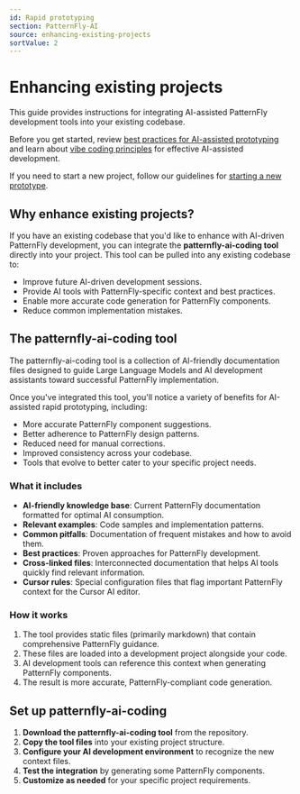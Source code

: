 ```yaml
---
id: Rapid prototyping
section: PatternFly-AI
source: enhancing-existing-projects
sortValue: 2
---
```


# Enhancing existing projects

This guide provides instructions for integrating AI-assisted PatternFly development tools into your existing codebase.

Before you get started, review [best practices for AI-assisted prototyping](/patternfly-ai/rapid-prototyping/rapid-prototyping#best-practices-for-ai-assisted-prototyping) and learn about [vibe coding principles](/patternfly-ai/rapid-prototyping/rapid-prototyping#what-is-vibe-coding) for effective AI-assisted development.

If you need to start a new project, follow our guidelines for [starting a new prototype](/patternfly-ai/rapid-prototyping/new-prototypes).

## Why enhance existing projects?

If you have an existing codebase that you'd like to enhance with AI-driven PatternFly development, you can integrate the **patternfly-ai-coding tool** directly into your project. This tool can be pulled into any existing codebase to:

- Improve future AI-driven development sessions.
- Provide AI tools with PatternFly-specific context and best practices.
- Enable more accurate code generation for PatternFly components.
- Reduce common implementation mistakes.

## The patternfly-ai-coding tool

The patternfly-ai-coding tool is a collection of AI-friendly documentation files designed to guide Large Language Models and AI development assistants toward successful PatternFly implementation.

Once you've integrated this tool, you'll notice a variety of benefits for AI-assisted rapid prototyping, including:
- More accurate PatternFly component suggestions.
- Better adherence to PatternFly design patterns.
- Reduced need for manual corrections.
- Improved consistency across your codebase.
- Tools that evolve to better cater to your specific project needs.

### What it includes

- **AI-friendly knowledge base**: Current PatternFly documentation formatted for optimal AI consumption.
- **Relevant examples**: Code samples and implementation patterns.
- **Common pitfalls**: Documentation of frequent mistakes and how to avoid them.
- **Best practices**: Proven approaches for PatternFly development.
- **Cross-linked files**: Interconnected documentation that helps AI tools quickly find relevant information.
- **Cursor rules**: Special configuration files that flag important PatternFly context for the Cursor AI editor.

### How it works

1. The tool provides static files (primarily markdown) that contain comprehensive PatternFly guidance.
2. These files are loaded into a development project alongside your code.
3. AI development tools can reference this context when generating PatternFly components.
4. The result is more accurate, PatternFly-compliant code generation.

## Set up patternfly-ai-coding

1. **Download the patternfly-ai-coding tool** from the repository.
2. **Copy the tool files** into your existing project structure.
3. **Configure your AI development environment** to recognize the new context files.
4. **Test the integration** by generating some PatternFly components.
5. **Customize as needed** for your specific project requirements.